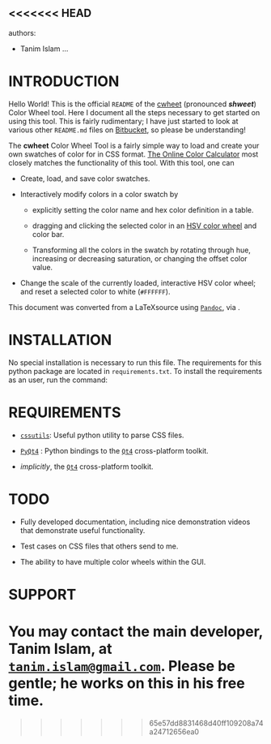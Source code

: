 <<<<<<< HEAD
---
authors:
- Tanim Islam
...

INTRODUCTION
============

Hello World! This is the official `README` of the
[cwheet](https://bitbucket.org/tanim_islam/cwheet) (pronounced
***shweet***) Color Wheel tool. Here I document all the steps necessary
to get started on using this tool. This is fairly rudimentary; I have
just started to look at various other `README.md` files on
[Bitbucket](https://bitbucket.org), so please be understanding!

The **cwheet** Color Wheel Tool is a fairly simple way to load and
create your own swatches of color for in CSS format. [The Online Color
Calculator](http://www.sessions.edu/color-calculator) most closely
matches the functionality of this tool. With this tool, one can

-   Create, load, and save color swatches.

-   Interactively modify colors in a color swatch by

    -   explicitly setting the color name and hex color definition in a
        table.

    -   dragging and clicking the selected color in an [HSV color
        wheel](https://en.wikipedia.org/wiki/HSL_and_HSV) and color bar.

    -   Transforming all the colors in the swatch by rotating through
        hue, increasing or decreasing saturation, or changing the offset
        color value.

-   Change the scale of the currently loaded, interactive HSV color
    wheel; and reset a selected color to white (`#FFFFFF`).

This document was converted from a LaTeXsource using
[`Pandoc`](http://pandoc.org/index.html), via .

INSTALLATION
============

No special installation is necessary to run this file. The requirements
for this python package are located in `requirements.txt`. To install
the requirements as an user, run the command:

REQUIREMENTS
============

-   [`cssutils`](http://pythonhosted.org/cssutils/): Useful python
    utility to parse CSS files.

-   [`PyQt4`](https://www.riverbankcomputing.com/software/pyqt/intro) :
    Python bindings to the [`Qt4`](http://doc.qt.io/qt-4.8/index.html)
    cross-platform toolkit.

-   *implicitly*, the [`Qt4`](http://doc.qt.io/qt-4.8/index.html)
    cross-platform toolkit.

TODO
====

-   Fully developed documentation, including nice demonstration videos
    that demonstrate useful functionality.

-   Test cases on CSS files that others send to me.

-   The ability to have multiple color wheels within the GUI.

SUPPORT
=======

You may contact the main developer, Tanim Islam, at
[`tanim.islam@gmail.com`](mailto:tanim.islam@gmail.com). Please be
gentle; he works on this in his free time.
=======
>>>>>>> 65e57dd8831468d40ff109208a74a24712656ea0

